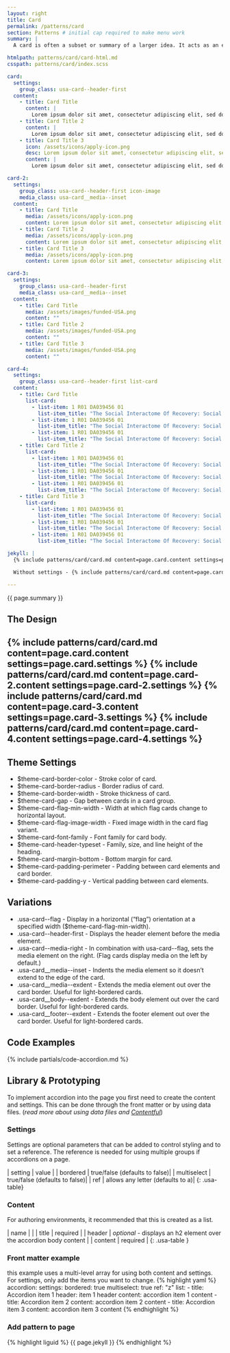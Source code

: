 ```yaml
---
layout: right
title: Card
permalink: /patterns/card
section: Patterns # initial cap required to make menu work
summary: |
  A card is often a subset or summary of a larger idea. It acts as an entry point to more detailed information. This summary can contain a variety of content types, such as text, images and multimedia, or buttons and links.

htmlpath: patterns/card/card-html.md
csspath: patterns/card/index.scss

card:
  settings:
    group_class: usa-card--header-first
  content:
    - title: Card Title
      content: |
        Lorem ipsum dolor sit amet, consectetur adipiscing elit, sed do eiusmod tempor incididunt ut labore et dolore magna aliqua. Ut enim ad minim veniam, quis nostrud exercitation ullamco laboris nisi ut aliquip ex ea commodo consequat.
    - title: Card Title 2
      content: |
        Lorem ipsum dolor sit amet, consectetur adipiscing elit, sed do eiusmod tempor incididunt ut labore et dolore magna aliqua. Ut enim ad minim veniam, quis nostrud exercitation ullamco laboris nisi ut aliquip ex ea commodo consequat.
    - title: Card Title 3
      icon: /assets/icons/apply-icon.png
      desc: Lorem ipsum dolor sit amet, consectetur adipiscing elit, sed do eiusmod tempor incididunt ut labore et dolore magna aliqua.
      content: |
        Lorem ipsum dolor sit amet, consectetur adipiscing elit, sed do eiusmod tempor incididunt ut labore et dolore magna aliqua. Ut enim ad minim veniam, quis nostrud exercitation ullamco laboris nisi ut aliquip ex ea commodo consequat.

card-2:
  settings:
    group_class: usa-card--header-first icon-image
    media_class: usa-card__media--inset
  content:
    - title: Card Title
      media: /assets/icons/apply-icon.png
      content: Lorem ipsum dolor sit amet, consectetur adipiscing elit, sed do eiusmod tempor incididunt ut labore et dolore magna aliqua.
    - title: Card Title 2
      media: /assets/icons/apply-icon.png
      content: Lorem ipsum dolor sit amet, consectetur adipiscing elit, sed do eiusmod tempor incididunt ut labore et dolore magna aliqua.
    - title: Card Title 3
      media: /assets/icons/apply-icon.png
      content: Lorem ipsum dolor sit amet, consectetur adipiscing elit, sed do eiusmod tempor incididunt ut labore et dolore magna aliqua.

card-3:
  settings:
    group_class: usa-card--header-first
    media_class: usa-card__media--inset
  content:
    - title: Card Title
      media: /assets/images/funded-USA.png
      content: ""
    - title: Card Title 2
      media: /assets/images/funded-USA.png
      content: ""
    - title: Card Title 3
      media: /assets/images/funded-USA.png
      content: ""

card-4:
  settings:
    group_class: usa-card--header-first list-card
  content:
    - title: Card Title
      list-card:
        - list-item: 1 R01 DA039456 01
          list-item_title: "The Social Interactome Of Recovery: Social Media As Therapy Development"
        - list-item: 1 R01 DA039456 01
          list-item_title: "The Social Interactome Of Recovery: Social Media As Therapy Development"
        - list-item: 1 R01 DA039456 01
          list-item_title: "The Social Interactome Of Recovery: Social Media As Therapy Development"
    - title: Card Title 2
      list-card:
        - list-item: 1 R01 DA039456 01
          list-item_title: "The Social Interactome Of Recovery: Social Media As Therapy Development"
        - list-item: 1 R01 DA039456 01
          list-item_title: "The Social Interactome Of Recovery: Social Media As Therapy Development"
        - list-item: 1 R01 DA039456 01
          list-item_title: "The Social Interactome Of Recovery: Social Media As Therapy Development"
    - title: Card Title 3
      list-card:
        - list-item: 1 R01 DA039456 01
          list-item_title: "The Social Interactome Of Recovery: Social Media As Therapy Development"
        - list-item: 1 R01 DA039456 01
          list-item_title: "The Social Interactome Of Recovery: Social Media As Therapy Development"
        - list-item: 1 R01 DA039456 01
          list-item_title: "The Social Interactome Of Recovery: Social Media As Therapy Development"

jekyll: |
  {% include patterns/card/card.md content=page.card.content settings=page.card.settings %}

  Without settings - {% include patterns/card/card.md content=page.card.content %}

---
```

{{ page.summary }}

## The Design
{% include patterns/card/card.md content=page.card.content settings=page.card.settings %}
{% include patterns/card/card.md content=page.card-2.content settings=page.card-2.settings %}
{% include patterns/card/card.md content=page.card-3.content settings=page.card-3.settings %}
{% include patterns/card/card.md content=page.card-4.content settings=page.card-4.settings %}
---

## Theme Settings
- $theme-card-border-color - Stroke color of card.
- $theme-card-border-radius - Border radius of card.
- $theme-card-border-width - Stroke thickness of card.
- $theme-card-gap - Gap between cards in a card group.
- $theme-card-flag-min-width - Width at which flag cards change to horizontal layout.
- $theme-card-flag-image-width - Fixed image width in the card flag variant.
- $theme-card-font-family - Font family for card body.
- $theme-card-header-typeset - Family, size, and line height of the heading.
- $theme-card-margin-bottom - Bottom margin for card.
- $theme-card-padding-perimeter - Padding between card elements and card border.
- $theme-card-padding-y - Vertical padding between card elements.

## Variations
- .usa-card--flag - Display in a horizontal (“flag”) orientation at a specified width ($theme-card-flag-min-width).
- .usa-card--header-first - Displays the header element before the media element.
- .usa-card--media-right - In combination with usa-card--flag, sets the media element on the right. (Flag cards display media on the left by default.)
- .usa-card__media--inset - Indents the media element so it doesn’t extend to the edge of the card.
- .usa-card__media--exdent - Extends the media element out over the card border. Useful for light-bordered cards.
- .usa-card__body--exdent - Extends the body element out over the card border. Useful for light-bordered cards.
- .usa-card__footer--exdent - Extends the footer element out over the card border. Useful for light-bordered cards.

## Code Examples
{% include partials/code-accordion.md %}

## Library & Prototyping
To implement accordion into the page you first need to create the content and settings. This can be done through the front matter or by using data files. (*read more about using data files and [Contentful](docs/contentful)*)

### Settings
Settings are optional parameters that can be added to control styling and to set a reference. The reference is needed for using multiple groups if accordions on a page.

| setting | value |
| bordered | true/false (defaults to false)|
| multiselect | true/false (defaults to false)|
| ref | allows any letter (defaults to a)|
{: .usa-table}

### Content
For authoring environments, it recommended that this is created as a list.

| name |  |
| title | <i class="fa-solid fa-check"></i> required |
| header | *optional* - displays an h2 element over the accordion body content |
| content | <i class="fa-solid fa-check"></i> required |
{: .usa-table }

### Front matter example
this example uses a multi-level array for using both content and settings. For settings, only add the items you want to change.
{% highlight yaml %}
accordion:
  settings:
    bordered: true
    multiselect: true
    ref: "z"
  list:
    - title: Accordion item 1
      header: item 1 header
      content: accordion item 1 content
    - title: Accordion item 2
      content: accordion item 2 content
    - title: Accordion item 3
      content: accordion item 3 content
{% endhighlight %}

### Add pattern to page
{% highlight liguid %}
  {{ page.jekyll }}
{% endhighlight %}
